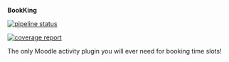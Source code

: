 **BookKing**

[![pipeline status](https://gitlab.com/SiddeeqLaher/bookking/badges/master/pipeline.svg)](https://gitlab.com/SiddeeqLaher/bookking/commits/master)

[![coverage report](https://gitlab.com/SiddeeqLaher/bookking/badges/master/coverage.svg)](https://gitlab.com/SiddeeqLaher/bookking/commits/master)

The only Moodle activity plugin you will ever need for booking time slots!
